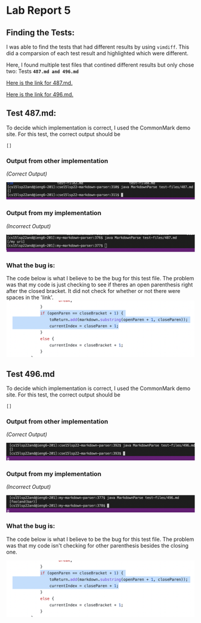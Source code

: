 # **Lab Report 5**

## Finding the Tests:

I was able to find the tests that had different results by using `vimdiff`. This did a comparsion of each test result and highlighted which were different. 

Here, I found multiple test files that contined different results but only chose two: Tests **`487.md and 496.md`**

[Here is the link for 487.md.](https://github.com/nidhidhamnani/markdown-parser/blob/main/test-files/487.md)

[Here is the link for 496.md.](https://github.com/nidhidhamnani/markdown-parser/blob/main/test-files/496.md)

## Test 487.md:
To decide which implementation is correct, I used the CommonMark demo site. For this test, the correct output should be 

    []
### Output from other implementation
*(Correct Output)*

![Image](other487.png)

### Output from my implementation
*(Incorrect Output)*

![Image](my487.png)

### What the bug is:

The code below is what I believe to be the bug for this test file. The problem was that my code is just checking to see if theres an open parenthesis right after the closed bracket. It did not check for whether or not there were spaces in the 'link'.
![Image](487bug.png)

## Test 496.md
To decide which implementation is correct, I used the CommonMark demo site. For this test, the correct output should be

    []

### Output from other implementation
*(Correct Output)*

![Image](other496.png)

### Output from my implementation
*(Incorrect Output)*

![Image](my496.png)

### What the bug is:

The code below is what I believe to be the bug for this test file. The problem was that my code isn't checking for other parenthesis besides the closing one. 

![Image](487bug.png)
